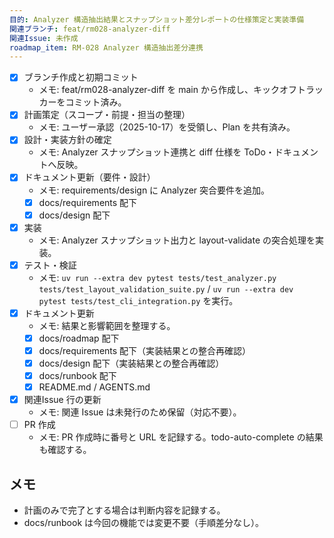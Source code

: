 ```yaml
---
目的: Analyzer 構造抽出結果とスナップショット差分レポートの仕様策定と実装準備
関連ブランチ: feat/rm028-analyzer-diff
関連Issue: 未作成
roadmap_item: RM-028 Analyzer 構造抽出差分連携
---
```


- [x] ブランチ作成と初期コミット
  - メモ: feat/rm028-analyzer-diff を main から作成し、キックオフトラッカーをコミット済み。
- [x] 計画策定（スコープ・前提・担当の整理）
  - メモ: ユーザー承認（2025-10-17）を受領し、Plan を共有済み。
- [x] 設計・実装方針の確定
  - メモ: Analyzer スナップショット連携と diff 仕様を ToDo・ドキュメントへ反映。
- [x] ドキュメント更新（要件・設計）
  - メモ: requirements/design に Analyzer 突合要件を追加。
  - [x] docs/requirements 配下
  - [x] docs/design 配下
- [x] 実装
  - メモ: Analyzer スナップショット出力と layout-validate の突合処理を実装。
- [x] テスト・検証
  - メモ: `uv run --extra dev pytest tests/test_analyzer.py tests/test_layout_validation_suite.py` / `uv run --extra dev pytest tests/test_cli_integration.py` を実行。
- [x] ドキュメント更新
  - メモ: 結果と影響範囲を整理する。
  - [x] docs/roadmap 配下
  - [x] docs/requirements 配下（実装結果との整合再確認）
  - [x] docs/design 配下（実装結果との整合再確認）
  - [x] docs/runbook 配下
  - [x] README.md / AGENTS.md
- [x] 関連Issue 行の更新
  - メモ: 関連 Issue は未発行のため保留（対応不要）。
- [ ] PR 作成
  - メモ: PR 作成時に番号と URL を記録する。todo-auto-complete の結果も確認する。

## メモ
- 計画のみで完了とする場合は判断内容を記録する。
- docs/runbook は今回の機能では変更不要（手順差分なし）。
